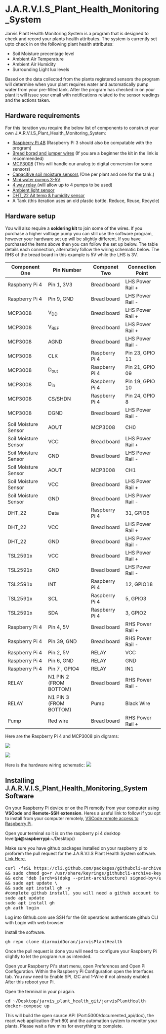 # J.A.R.V.I.S_Plant_Health_Monitoring_System

Jarvis Plant Health Monitoring System is a program that is designed to check and record your plants health attributes. The system is currently set upto check in on the following plant health attributes:

- Soil Moisture precentage level
- Ambient Air Temperature
- Ambient Air Humidity
- Surrounding Light lux levels

Based on the data collected from the plants registered sensors the program will determine when your plant requires water and automatically pump water from your pre-filled tank. After the program has checked in on your plant it will issue your email with notifications related to the sensor readings and the actions taken.

## Hardware requirements

For this iteration you require the below list of components to construct your own J.A.R.V.I.S_Plant_Health_Monitoring_System:

<ul>
    <li><a href="https://thepihut.com/products/raspberry-pi-starter-kit" target="_blank">Raspberry Pi 4B</a> (Raspberry Pi 3 should also be compatable with the program)</li>
    <li><a href="https://www.amazon.co.uk/WayinTop-Electronics-Electronic-Breadboard-Resistance/dp/B07Z1QP5M2/ref=sr_1_4?keywords=breadboard+electronics+starter+kit&qid=1663161112&sprefix=bread+board+ele%2Caps%2C76&sr=8-4" target="_blank">Bread borad and jumper wires</a> (If you are a beginner the kit in the link is recommended)</li>
    <li><a href="https://thepihut.com/products/adafruit-mcp3008-8-channel-10-bit-adc-with-spi-interface?variant=811412169&currency=GBP&utm_medium=product_sync&utm_source=google&utm_content=sag_organic&utm_campaign=sag_organic&gclid=Cj0KCQjw94WZBhDtARIsAKxWG-_BgEHD2OYIEyMjs4I9IWX1Tj_egEG_KkA9_jbVtuiMoS7X0hkx3gQaAg-DEALw_wcB" target="_blank">MCP3008</a> (This will handle our analog to digital conversion for some sensors)</li>
    <li><a href="https://www.amazon.co.uk/AITRIP-Capacitive-Corrosion-Resistant-Electronic/dp/B094NG3MCD/ref=asc_df_B094NG3MCD/?tag=googshopuk-21&linkCode=df0&hvadid=536027887139&hvpos=&hvnetw=g&hvrand=10728619633682327616&hvpone=&hvptwo=&hvqmt=&hvdev=c&hvdvcmdl=&hvlocint=&hvlocphy=9045206&hvtargid=pla-1397354682172&psc=1" target="_blank">Capacitive soil moisture sensors</a> (One per plant and one for the tank.)</li>
    <li><a href="https://www.amazon.co.uk/RUNCCI-YUN-Submersible-Brushless-Flexible-Garde%EF%BC%88Vertical%EF%BC%89%EF%BC%88black%EF%BC%89/dp/B08BZBN29C/ref=sr_1_2_sspa?keywords=5v+water+pump&qid=1663162026&s=outdoors&sr=1-2-spons&psc=1&spLa=ZW5jcnlwdGVkUXVhbGlmaWVyPUExNExGWjhKRjNYTjFEJmVuY3J5cHRlZElkPUExMDE5MjUzMlROM04xNDBYRVNUMSZlbmNyeXB0ZWRBZElkPUEwNDEzMTg3MURYSjNXTFUzTEE2WCZ3aWRnZXROYW1lPXNwX2F0ZiZhY3Rpb249Y2xpY2tSZWRpcmVjdCZkb05vdExvZ0NsaWNrPXRydWU=" target="_blank">Mini water pumps 3-5V</a></li>
    <li><a href="https://www.amazon.co.uk/SUNFOUNDER-Channel-Shield-Arduino-Raspberry/dp/B00E0NSORY/ref=asc_df_B00E0NSORY/?tag=googshopuk-21&linkCode=df0&hvadid=309932695585&hvpos=&hvnetw=g&hvrand=14093773404688056348&hvpone=&hvptwo=&hvqmt=&hvdev=c&hvdvcmdl=&hvlocint=&hvlocphy=9045206&hvtargid=pla-438786682067&psc=1" target="_blank">4 way relay </a>(will allow up to 4 pumps to be used)</li>
    <li><a href=" https://www.amazon.co.uk/CQRobot-Ambient-Compatible-Raspberry-TSL25911FN/dp/B083KM51DF/ref=sr_1_2?crid=28STMU95TZ3QW&keywords=tsl25911fn+ambient+light+sensor&qid=1663162786&sprefix=tsl25911fn+ambient+light+sensor%2Caps%2C49&sr=8-2" target="_blank">Ambient light sensor </a></li>
    <li><a href=" https://thepihut.com/products/dht22-temperature-humidity-sensor?variant=39627167629507&currency=GBP&utm_medium=product_sync&utm_source=google&utm_content=sag_organic&utm_campaign=sag_organic&gclid=Cj0KCQjw94WZBhDtARIsAKxWG--XSme7hepkckMqbJITdaK5GP7GUUytjfJPSQ054luubeUW9rRshssaAud7EALw_wcB" target="_blank">DHT_22 Ait temp & humidity sensor </a></li>
    <li>
    A Tank (this iteration uses an old plastic bottle. Reduce, Reuse, Recycle)</li>
</ul>

## Hardware setup

You will also require a <b>soldering kit</b> to join some of the wires. If you purchase a higher voltiage pump you can still use the software program, however your hardware set up will be slightly different. If you have purchased the items above then you can follow the set up below. The table details each connection, alternativly follow the wiring schematic below. The RHS of the bread board in this example is 5V while the LHS is 3V.

| Component One        | Pin Number             | Componet Two   | Connection Point |
| -------------------- | ---------------------- | -------------- | ---------------- |
| Raspberry Pi 4       | Pin 1, 3V3             | Bread board    | LHS Power Rail + |
| Raspberry Pi 4       | Pin 9, GND             | Bread board    | LHS Power Rail - |
| MCP3008              | V<sub>DD</sub>         | Bread board    | LHS Power Rail + |
| MCP3008              | V<sub>REF</sub>        | Bread board    | LHS Power Rail + |
| MCP3008              | AGND                   | Bread board    | LHS Power Rail - |
| MCP3008              | CLK                    | Raspberry Pi 4 | Pin 23, GPIO 11  |
| MCP3008              | D<sub>out</sub>        | Raspberry Pi 4 | Pin 21, GPIO 09  |
| MCP3008              | D<sub>in</sub>         | Raspberry Pi 4 | Pin 19, GPIO 10  |
| MCP3008              | CS/SHDN                | Raspberry Pi 4 | Pin 24, GPIO 8   |
| MCP3008              | DGND                   | Bread board    | LHS Power Rail - |
| Soil Moisture Sensor | AOUT                   | MCP3008        | CH0              |
| Soil Moisture Sensor | VCC                    | Bread board    | LHS Power Rail + |
| Soil Moisture Sensor | GND                    | Bread board    | LHS Power Rail - |
| Soil Moisture Sensor | AOUT                   | MCP3008        | CH1              |
| Soil Moisture Sensor | VCC                    | Bread board    | LHS Power Rail + |
| Soil Moisture Sensor | GND                    | Bread board    | LHS Power Rail - |
| DHT_22               | Data                   | Raspberry Pi 4 | 31, GPIO6        |
| DHT_22               | VCC                    | Bread board    | LHS Power Rail + |
| DHT_22               | GND                    | Bread board    | LHS Power Rail - |
| TSL2591x             | VCC                    | Bread board    | LHS Power Rail + |
| TSL2591x             | GND                    | Bread board    | LHS Power Rail - |
| TSL2591x             | INT                    | Raspberry Pi 4 | 12, GPIO18       |
| TSL2591x             | SCL                    | Raspberry Pi 4 | 5, GPIO3         |
| TSL2591x             | SDA                    | Raspberry Pi 4 | 3, GPIO2         |
| Raspberry Pi 4       | Pin 4, 5V              | Bread board    | RHS Power Rail + |
| Raspberry Pi 4       | Pin 39, GND            | Bread board    | RHS Power Rail - |
| Raspberry Pi 4       | Pin 2, 5V              | RELAY          | VCC              |
| Raspberry Pi 4       | Pin 6, GND             | RELAY          | GND              |
| Raspberry Pi 4       | Pin 7 , GPIO4          | RELAY          | IN1              |
| RELAY                | N1 PIN 2 (FROM BOTTOM) | Bread board    | RHS Power Rail - |
| RELAY                | N1 PIN 3 (FROM BOTTOM) | Pump           | Black Wire       |
| Pump                 | Red wire               | Bread board    | RHS Power Rail + |

Here are the Raspberry Pi 4 and MCP3008 pin digrams:

![](./images/raspberry%20pi%204%20gpio%20schematic.png?raw=true)

![](./images/mcp3008pin.gif?raw=true)

Here is the hardware wiring schematic:
![](./images/plant%20hardware.jpg?raw=true)

## Installing J.A.R.V.I.S_Plant_Health_Monitoring_System Software

On your Raspberry Pi device or on the Pi remotly from your computer using <b>VSCode</b> and <b>Remote-SSH extension</b>. Heres a useful link to follow if you opt to install from your computer remotely, <a href="https://cloudbytes.dev/snippets/develop-remotely-on-raspberry-pi-using-vscode-remote-ssh" target="__balnk">VSCode remote access to Raspberry Pi</a>.

Open your terminal so it is on the raspberry pi 4 desktop level(<b>pi@raspberrypi</b>:~/Desktop/)

Make sure you have github packages installed on your raspberry pi to proforem the pull request for the J.A.R.V.I.S Plant Health System software.
<a href="https://github.com/cli/cli/blob/trunk/docs/install_linux.md" target="_blank">Link Here.</a>

<pre>
curl -fsSL https://cli.github.com/packages/githubcli-archive-keyring.gpg | sudo dd of=/usr/share/keyrings/githubcli-archive-keyring.gpg \
&& sudo chmod go+r /usr/share/keyrings/githubcli-archive-keyring.gpg \
&& echo "deb [arch=$(dpkg --print-architecture) signed-by=/usr/share/keyrings/githubcli-archive-keyring.gpg] https://cli.github.com/packages stable main" | sudo tee /etc/apt/sources.list.d/github-cli.list > /dev/null \
&& sudo apt update \
&& sudo apt install gh -y
#complete github install, you will need a github account to login with.
sudo apt update
sudo apt install gh
gh auth login
</pre>

Log into Github.com
use SSH for the Git operations
authenticate github CLI with Login with web browser

Install the software.

<pre>
gh repo clone diarmuidDoran/jarvisPlantHealth
</pre>

Once the pull request is done you will need to configure your Raspberry Pi slightly to let the program run as intended.

Open your Raspberry Pi's start menu, open Preferences and Open Pi Configuration.
Within the Raspberry Pi Configuration open the Interfaces tab. You now need to Enable SPI, I2C and 1-Wire if not already enabled. After this reboot your Pi.

Open the terminal in your pi again.

<pre>
cd ~/Desktop/jarvis_plant_health_git/jarvisPlantHealth
docker-compose up
</pre>

This will build the open source API (Port:5000/documented_api/doc), the react web application (Port:80) and the automation system to monitor your plants. Please wait a few mins for everything to complete.
